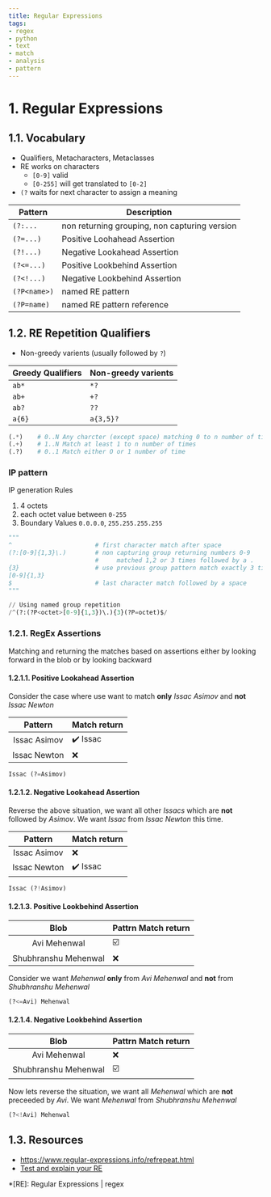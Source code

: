 ```yaml
---
title: Regular Expressions
tags:
- regex
- python
- text
- match
- analysis
- pattern
---
```


# 1. Regular Expressions

<TagLinks />

## 1.1. Vocabulary

* Qualifiers, Metacharacters, Metaclasses
* RE works on characters
  * `[0-9]` valid
  * `[0-255]` will get translated to `[0-2]`
* `(?` waits for next character to assign a meaning

Pattern | Description
--------|-------------
`(?:...` | non returning grouping, non capturing version
`(?=...)` | Positive Loohahead Assertion
`(?!...)` | Negative Lookahead Assertion
`(?<=...)` | Positive Lookbehind Assertion
`(?<!...)` | Negative Lookbehind Assertion
`(?P<name>)` | named RE pattern
`(?P=name)` | named RE pattern reference

## 1.2. RE Repetition Qualifiers

* Non-greedy varients (usually followed by `?`)

Greedy Qualifiers | Non-greedy varients
------------------|---------------------
`ab*` | `*?`
`ab+` | `+?`
`ab?` | `??`
`a{6}` | `a{3,5}?`

```py
(.*)    # 0..N Any charcter (except space) matching 0 to n number of times
(.+)    # 1..N Match at least 1 to n number of times
(.?)    # 0..1 Match either O or 1 number of time
````

### IP pattern

IP generation Rules

1. 4 octets
2. each octet value between `0-255`
3. Boundary Values `0.0.0.0`, `255.255.255.255`

```python
"""
^                       # first character match after space
(?:[0-9]{1,3}\.)        # non capturing group returning numbers 0-9
                        #     matched 1,2 or 3 times followed by a .
{3}                     # use previous group pattern match exactly 3 times
[0-9]{1,3}
$                       # last character match followed by a space
"""

// Using named group repetition
/^(?:(?P<octet>[0-9]{1,3})\.){3}(?P=octet)$/
```

### 1.2.1. RegEx Assertions

Matching and returning the matches based on assertions either by looking forward in the blob or
by looking backward

#### 1.2.1.1. Positive Lookahead Assertion

Consider the case where use want to match **only** *Issac Asimov* and **not** *Issac Newton*

Pattern | Match return
:------:|--------------
Issac Asimov | :heavy_check_mark: Issac
Issac Newton | :x:

```py
Issac (?=Asimov)
```

#### 1.2.1.2. Negative Lookahead Assertion

Reverse the above situation, we want all other *Issacs* which are **not** followed by *Asimov*.
We want *Issac* from *Issac Newton* this time.

Pattern | Match return
:------:|--------------
Issac Asimov | :x:
Issac Newton | :heavy_check_mark: Issac

```py
Issac (?!Asimov)
```

#### 1.2.1.3. Positive Lookbehind Assertion

Blob | Pattrn Match return
:------:|--------------
Avi Mehenwal | :ballot_box_with_check:
Shubhranshu Mehenwal | :x:

Consider we want *Mehenwal* **only** from *Avi Mehenwal* and **not** from *Shubhranshu Mehenwal*

```py
(?<=Avi) Mehenwal
```

#### 1.2.1.4. Negative Lookbehind Assertion

Blob | Pattrn Match return
:------:|--------------
Avi Mehenwal | :x:
Shubhranshu Mehenwal | :ballot_box_with_check:

Now lets reverse the situation, we want all *Mehenwal* which are **not** preceeded by *Avi*.
We want *Mehenwal* from *Shubhranshu Mehenwal*

```py
(?<!Avi) Mehenwal
```

## 1.3. Resources

* https://www.regular-expressions.info/refrepeat.html
* [Test and explain your RE](https://regex101.com/)

*[RE]: Regular Expressions | regex

<Footer />
